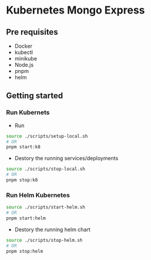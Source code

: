 # Kubernetes Mongo Express

## Pre requisites

- Docker
- kubectl
- minikube
- Node.js
- pnpm
- helm

## Getting started

### Run Kubernets

- Run

```bash
source ./scripts/setup-local.sh
# OR
pnpm start:k8
```

- Destory the running services/deployments

```bash
source ./scripts/stop-local.sh
# OR
pnpm stop:k8
```

### Run Helm Kubernetes

```bash
source ./scripts/start-helm.sh
# OR
pnpm start:helm

```

- Destory the running helm chart

```bash
source ./scripts/stop-helm.sh
# OR
pnpm stop:helm
```
